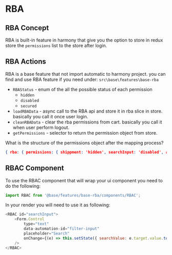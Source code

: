 # RBA

## RBA Concept
RBA is built-in feature in harmony that give you the option to store in redux store the `permissions` list to the store after login.

## RBA Actions

RBA is a base feature that not import automatic to harmony project.
you can find and use RBA feature if you need under:
`src\base\features\base-rba`

- `RBAStatus` - enum of the all the possible status of each permission
    - `hidden`
    - `disabled`
    - `secured`
- `loadRBAData` - async call to the RBA api and store it in rba slice in store.
basically you call it once user login.
- `cleanRBAData` - clear the rba permissions from cart. basically you call it when user perform logout.
- `getPermissions` - selector to return the permission object from store.

What is the structure of the permissions object after the mapping process?

```json
{ rba: { permissions: { shippment: 'hidden', searchInput: 'disabled', addToCart: 'disabled' } } }
```


## RBAC Component

To use the RBAC component that will wrap your ui component you need to do the following:

```js
import RBAC from '@base/features/base-rba/components/RBAC';
```

In your render you will need to use it as following:

```js
<RBAC id="searchInput">
    <Form.Control
        type="text"
        data-automation-id="filter-input"
        placeholder="Search"
        onChange={(e) => this.setState({ searchValue: e.target.value.toLowerCase() })}
    />
</RBAC>
```
